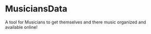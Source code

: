 # MusiciansData
A tool for Musicians to get themselves and there music organized and available online!
